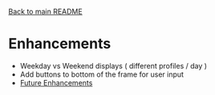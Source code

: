 [Back to main README](../README.md)

Enhancements
===

* Weekday vs Weekend displays ( different profiles / day )
* Add buttons to bottom of the frame for user input
* [Future Enhancements](./futureComponents.md)
